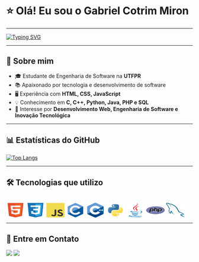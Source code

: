 # ⭐ Olá! Eu sou o Gabriel Cotrim Miron

---

<p align="left">
  <a href="https://github.com/GabrielCotrimMiron">
    <img src="https://readme-typing-svg.demolab.com?font=Fira+Code&weight=600&size=28&pause=1000&color=FFFFFF&center=false&vCenter=false&width=600&lines=Bem-vindo+ao+meu+GitHub!" alt="Typing SVG" />
  </a>
</p>

---

## 🚀 Sobre mim
- 🎓 Estudante de Engenharia de Software na **UTFPR**
- 📚 Apaixonado por tecnologia e desenvolvimento de software
- 🖥️ Experiência com **HTML, CSS, JavaScript**
- 💡 Conhecimento em **C, C++, Python, Java, PHP e SQL**
- 🚀 Interesse por **Desenvolvimento Web, Engenharia de Software e Inovação Tecnológica**

---

## 📊 Estatísticas do GitHub  

[![Top Langs](https://github-readme-stats.vercel.app/api/top-langs/?username=GabrielCotrimMiron&layout=compact&theme=radical)](https://github.com/anuraghazra/github-readme-stats)  

---

## 🛠️ Tecnologias que utilizo  

<div style="display: inline_block"><br>
  <img align="center" alt="HTML" height="40" width="50" src="https://raw.githubusercontent.com/devicons/devicon/master/icons/html5/html5-original.svg">
  <img align="center" alt="CSS" height="40" width="50" src="https://raw.githubusercontent.com/devicons/devicon/master/icons/css3/css3-original.svg">
  <img align="center" alt="JavaScript" height="40" width="50" src="https://raw.githubusercontent.com/devicons/devicon/master/icons/javascript/javascript-original.svg">
  <img align="center" alt="C" height="40" width="50" src="https://raw.githubusercontent.com/devicons/devicon/master/icons/c/c-original.svg">
  <img align="center" alt="C++" height="40" width="50" src="https://raw.githubusercontent.com/devicons/devicon/master/icons/cplusplus/cplusplus-original.svg">
  <img align="center" alt="Python" height="40" width="50" src="https://raw.githubusercontent.com/devicons/devicon/master/icons/python/python-original.svg">
  <img align="center" alt="Java" height="40" width="50" src="https://raw.githubusercontent.com/devicons/devicon/master/icons/java/java-original.svg">
  <img align="center" alt="PHP" height="40" width="50" src="https://raw.githubusercontent.com/devicons/devicon/master/icons/php/php-original.svg">
  <img align="center" alt="MySQL" height="40" width="50" src="https://raw.githubusercontent.com/devicons/devicon/master/icons/mysql/mysql-original.svg">
</div>

---

## 📩 Entre em Contato  

<div>
  <a href="mailto:gabrielcmiron@gmail.com"><img src="https://img.shields.io/badge/-Gmail-%23333?style=for-the-badge&logo=gmail&logoColor=white" target="_blank"></a>
  <a href="https://www.linkedin.com/in/gabriel-c-miron/" target="_blank"><img src="https://img.shields.io/badge/-LinkedIn-%230077B5?style=for-the-badge&logo=linkedin&logoColor=white" target="_blank"></a>
</div>
